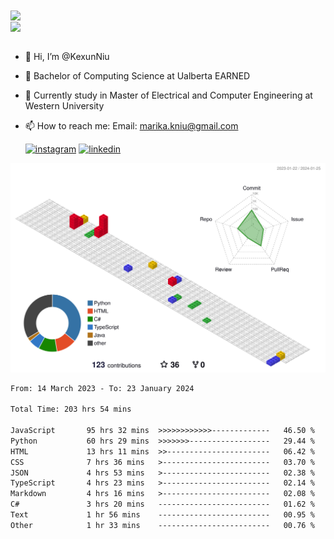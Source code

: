 <a href="https://github.com/anuraghazra/github-readme-stats">
  <img align="center" src="https://github-readme-stats.vercel.app/api?username=KexunNiu&show_icons=true" />
</a>
</br>
<a href="https://github.com/anuraghazra/github-readme-stats">
  <img align="center" src="https://github-readme-stats.vercel.app/api/top-langs/?username=KexunNiu" />
</a>

</br>
</br>

- 👋 Hi, I’m @KexunNiu
- 👀 Bachelor of Computing Science at Ualberta EARNED
- 🌱 Currently study in Master of Electrical and Computer Engineering at Western University
- 📫 How to reach me: Email: marika.kniu@gmail.com
  
  [![instagram](https://github.com/shikhar1020jais1/Git-Social/blob/master/Icons/Instagram1.png (Instagram))][1] [![linkedin](https://github.com/shikhar1020jais1/Git-Social/blob/master/Icons/LinkedIn1.png (LinkedIn))][2]

<!-- To Link your profile to the media buttons -->

[1]: https://www.instagram.com/barryn719_
[2]: https://www.linkedin.com/in/kexun-niu



![](./profile-3d-contrib/profile-gitblock.svg)

<!--START_SECTION:waka-->

```txt
From: 14 March 2023 - To: 23 January 2024

Total Time: 203 hrs 54 mins

JavaScript       95 hrs 32 mins  >>>>>>>>>>>>-------------   46.50 %
Python           60 hrs 29 mins  >>>>>>>------------------   29.44 %
HTML             13 hrs 11 mins  >>-----------------------   06.42 %
CSS              7 hrs 36 mins   >------------------------   03.70 %
JSON             4 hrs 53 mins   >------------------------   02.38 %
TypeScript       4 hrs 23 mins   >------------------------   02.14 %
Markdown         4 hrs 16 mins   >------------------------   02.08 %
C#               3 hrs 20 mins   -------------------------   01.62 %
Text             1 hr 56 mins    -------------------------   00.95 %
Other            1 hr 33 mins    -------------------------   00.76 %
```

<!--END_SECTION:waka-->

